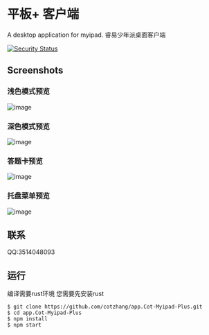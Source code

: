 # 平板+ 客户端
A desktop application for myipad. 
睿易少年派桌面客户端

[![Security Status](https://www.murphysec.com/platform3/v3/badge/1612608646819643392.svg)](https://www.murphysec.com/accept?code=4954f30599db5571f81fb98a731f2cdd&type=1&from=2)
## Screenshots
### 浅色模式预览
![image](https://user-images.githubusercontent.com/107354861/211434387-4129d8be-9146-4419-8b13-dbf54ce8b22f.png)
### 深色模式预览
![image](https://user-images.githubusercontent.com/107354861/211434465-6e1e7dee-d5a0-4d2f-9485-16faeccdf19b.png)
### 答题卡预览
![image](https://user-images.githubusercontent.com/107354861/211434552-889f5ad9-5b1e-4d67-85cc-eda88d16e42f.png)
### 托盘菜单预览
![image](https://user-images.githubusercontent.com/107354861/211434701-5c5de42b-ecc0-4260-97b0-2cc53ba27ac1.png)

## 联系
QQ:3514048093
## 运行
编译需要rust环境
您需要先安装rust
```
$ git clone https://github.com/cotzhang/app.Cot-Myipad-Plus.git
$ cd app.Cot-Myipad-Plus
$ npm install
$ npm start
```
